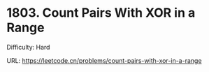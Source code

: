 # 1803. Count Pairs With XOR in a Range

Difficulty: Hard

URL: https://leetcode.cn/problems/count-pairs-with-xor-in-a-range


